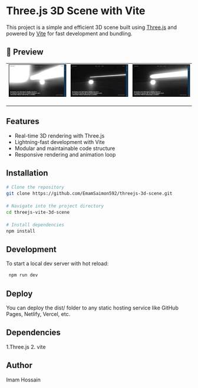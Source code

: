 #  Three.js 3D Scene with Vite

This project is a simple and efficient 3D scene built using [Three.js](https://threejs.org/) and powered by [Vite](https://vitejs.dev/) for fast development and bundling.

## 📸 Preview

<p align="center">
  <table align="center">
    <tr>
      <td><img src="./images/3d1.jpg" width="500" style="border: 1px solid black;"> &nbsp;&nbsp;&nbsp;</td>
      <td><img src="./images/3d2.jpg" width="500" style="border: 1px solid black;">&nbsp;&nbsp;&nbsp;</td>
      <td><img src="./images/3d3.jpg" width="500" style="border: 1px solid black;"> &nbsp;&nbsp;&nbsp;</td>
    </tr>
  </table>
</p>


##  Features

-  Real-time 3D rendering with Three.js
-  Lightning-fast development with Vite
-  Modular and maintainable code structure
-  Responsive rendering and animation loop


## Installation

```bash
# Clone the repository
git clone https://github.com/EmamSaimon592/threejs-3d-scene.git

# Navigate into the project directory
cd threejs-vite-3d-scene

# Install dependencies
npm install

```
##  Development

To start a local dev server with hot reload:

```bash
 npm run dev
```
##  Deploy

You can deploy the dist/ folder to any static hosting service like GitHub Pages, Netlify, Vercel, etc.

##  Dependencies

 1.Three.js
 2. vite

## Author

Imam Hossain
